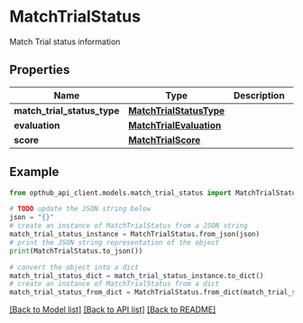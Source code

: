 # MatchTrialStatus

Match Trial status information

## Properties

Name | Type | Description | Notes
------------ | ------------- | ------------- | -------------
**match_trial_status_type** | [**MatchTrialStatusType**](MatchTrialStatusType.md) |  | [optional] 
**evaluation** | [**MatchTrialEvaluation**](MatchTrialEvaluation.md) |  | [optional] 
**score** | [**MatchTrialScore**](MatchTrialScore.md) |  | [optional] 

## Example

```python
from opthub_api_client.models.match_trial_status import MatchTrialStatus

# TODO update the JSON string below
json = "{}"
# create an instance of MatchTrialStatus from a JSON string
match_trial_status_instance = MatchTrialStatus.from_json(json)
# print the JSON string representation of the object
print(MatchTrialStatus.to_json())

# convert the object into a dict
match_trial_status_dict = match_trial_status_instance.to_dict()
# create an instance of MatchTrialStatus from a dict
match_trial_status_from_dict = MatchTrialStatus.from_dict(match_trial_status_dict)
```
[[Back to Model list]](../README.md#documentation-for-models) [[Back to API list]](../README.md#documentation-for-api-endpoints) [[Back to README]](../README.md)


